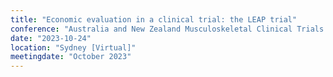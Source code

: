 ```yaml
---
title: "Economic evaluation in a clinical trial: the LEAP trial"
conference: "Australia and New Zealand Musculoskeletal Clinical Trials Network (ANZMUSC) Annual Scientific Meeting"
date: "2023-10-24"
location: "Sydney [Virtual]"
meetingdate: "October 2023"
---
```

